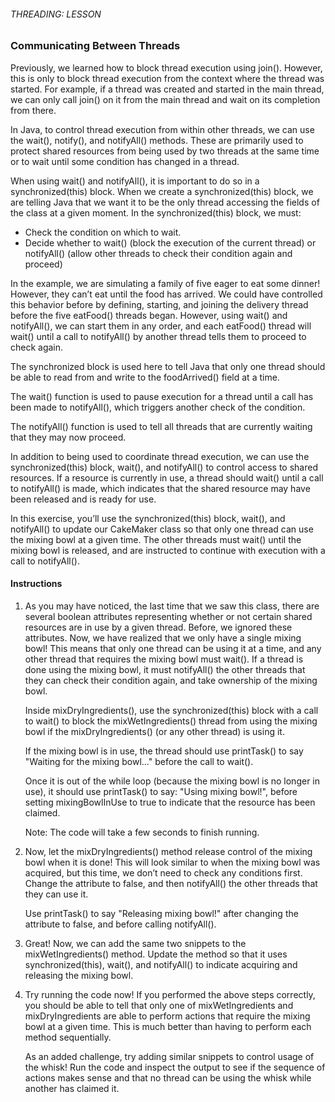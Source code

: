 ###### THREADING: LESSON

### Communicating Between Threads

Previously, we learned how to block thread execution using join(). However, this is only to block thread execution from the context where the thread was started. For example, if a thread was created and started in the main thread, we can only call join() on it from the main thread and wait on its completion from there.

In Java, to control thread execution from within other threads, we can use the wait(), notify(), and notifyAll() methods. These are primarily used to protect shared resources from being used by two threads at the same time or to wait until some condition has changed in a thread.

When using wait() and notifyAll(), it is important to do so in a synchronized(this) block. When we create a synchronized(this) block, we are telling Java that we want it to be the only thread accessing the fields of the class at a given moment. In the synchronized(this) block, we must:

- Check the condition on which to wait.
- Decide whether to wait() (block the execution of the current thread) or notifyAll() (allow other threads to check their condition again and proceed)

In the example, we are simulating a family of five eager to eat some dinner! However, they can’t eat until the food has arrived. We could have controlled this behavior before by defining, starting, and joining the delivery thread before the five eatFood() threads began. However, using wait() and notifyAll(), we can start them in any order, and each eatFood() thread will wait() until a call to notifyAll() by another thread tells them to proceed to check again.

The synchronized block is used here to tell Java that only one thread should be able to read from and write to the foodArrived() field at a time.

The wait() function is used to pause execution for a thread until a call has been made to notifyAll(), which triggers another check of the condition.

The notifyAll() function is used to tell all threads that are currently waiting that they may now proceed.

In addition to being used to coordinate thread execution, we can use the synchronized(this) block, wait(), and notifyAll() to control access to shared resources. If a resource is currently in use, a thread should wait() until a call to notifyAll() is made, which indicates that the shared resource may have been released and is ready for use.

In this exercise, you’ll use the synchronized(this) block, wait(), and notifyAll() to update our CakeMaker class so that only one thread can use the mixing bowl at a given time. The other threads must wait() until the mixing bowl is released, and are instructed to continue with execution with a call to notifyAll().

#### Instructions

1. As you may have noticed, the last time that we saw this class, there are several boolean attributes representing whether or not certain shared resources are in use by a given thread. Before, we ignored these attributes. Now, we have realized that we only have a single mixing bowl! This means that only one thread can be using it at a time, and any other thread that requires the mixing bowl must wait(). If a thread is done using the mixing bowl, it must notifyAll() the other threads that they can check their condition again, and take ownership of the mixing bowl.

    Inside mixDryIngredients(), use the synchronized(this) block with a call to wait() to block the mixWetIngredients() thread from using the mixing bowl if the mixDryIngredients() (or any other thread) is using it.

    If the mixing bowl is in use, the thread should use printTask() to say "Waiting for the mixing bowl..." before the call to wait().

    Once it is out of the while loop (because the mixing bowl is no longer in use), it should use printTask() to say: "Using mixing bowl!", before setting mixingBowlInUse to true to indicate that the resource has been claimed.

    Note: The code will take a few seconds to finish running.

2. Now, let the mixDryIngredients() method release control of the mixing bowl when it is done! This will look similar to when the mixing bowl was acquired, but this time, we don’t need to check any conditions first. Change the attribute to false, and then notifyAll() the other threads that they can use it.

    Use printTask() to say "Releasing mixing bowl!" after changing the attribute to false, and before calling notifyAll().

3. Great! Now, we can add the same two snippets to the mixWetIngredients() method. Update the method so that it uses synchronized(this), wait(), and notifyAll() to indicate acquiring and releasing the mixing bowl.

4. Try running the code now! If you performed the above steps correctly, you should be able to tell that only one of mixWetIngredients and mixDryIngredients are able to perform actions that require the mixing bowl at a given time. This is much better than having to perform each method sequentially.

    As an added challenge, try adding similar snippets to control usage of the whisk! Run the code and inspect the output to see if the sequence of actions makes sense and that no thread can be using the whisk while another has claimed it.